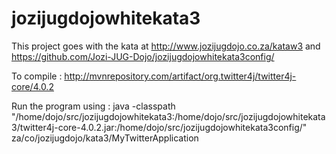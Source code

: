 jozijugdojowhitekata3
=====================

This project goes with the kata at http://www.jozijugdojo.co.za/kataw3
and https://github.com/Jozi-JUG-Dojo/jozijugdojowhitekata3config/

To compile : http://mvnrepository.com/artifact/org.twitter4j/twitter4j-core/4.0.2

Run the program using :
java -classpath "/home/dojo/src/jozijugdojowhitekata3:/home/dojo/src/jozijugdojowhitekata3/twitter4j-core-4.0.2.jar:/home/dojo/src/jozijugdojowhitekata3config/" za/co/jozijugdojo/kata3/MyTwitterApplication
